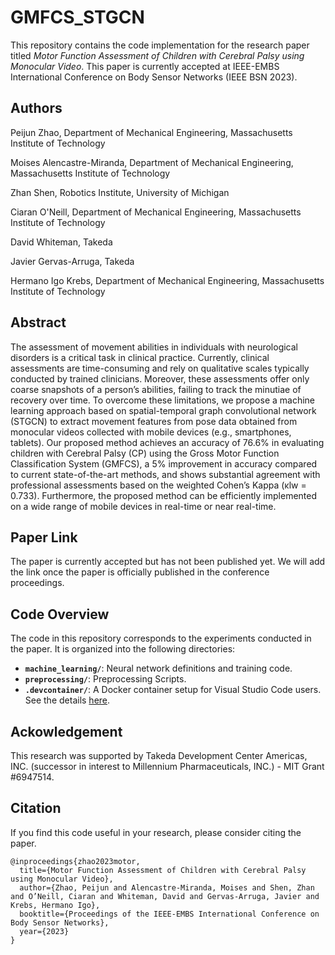 # GMFCS_STGCN

This repository contains the code implementation for the research paper titled *Motor Function Assessment of Children with
Cerebral Palsy using Monocular Video*. This paper is currently accepted at IEEE-EMBS International Conference on Body Sensor Networks (IEEE BSN 2023).

## Authors
Peijun Zhao, Department of Mechanical Engineering, Massachusetts Institute of Technology

Moises Alencastre-Miranda, Department of Mechanical Engineering, Massachusetts Institute of Technology

Zhan Shen, Robotics Institute, University of Michigan

Ciaran O'Neill, Department of Mechanical Engineering, Massachusetts Institute of Technology

David Whiteman, Takeda

Javier Gervas-Arruga, Takeda

Hermano Igo Krebs, Department of Mechanical Engineering, Massachusetts Institute of Technology



## Abstract

The assessment of movement abilities in individuals with neurological disorders is a critical task in clinical practice. Currently, clinical assessments are time-consuming and rely on qualitative scales typically conducted by trained clinicians. Moreover, these assessments offer only coarse snapshots of a person’s abilities, failing to track the minutiae of recovery over time. To overcome these limitations, we propose a machine learning approach based on spatial-temporal graph convolutional network (STGCN) to extract movement features from pose data obtained from monocular videos collected with mobile devices (e.g., smartphones, tablets). Our proposed method achieves an accuracy of 76.6% in evaluating children with Cerebral Palsy (CP) using the Gross Motor Function Classification System (GMFCS), a 5% improvement in accuracy compared to current state-of-the-art methods, and shows substantial agreement
with professional assessments based on the weighted Cohen’s Kappa (κlw = 0.733). Furthermore, the proposed method can be efficiently implemented on a wide range of mobile devices in real-time or near real-time.

## Paper Link

The paper is currently accepted but has not been published yet. We will add the link once the paper is officially published in the conference proceedings. 

## Code Overview

The code in this repository corresponds to the experiments conducted in the paper. It is organized into the following directories:

- **`machine_learning/`**: Neural network definitions and training code. 
- **`preprocessing/`**: Preprocessing Scripts.
- **`.devcontainer/`**: A Docker container setup for Visual Studio Code users. See the details [here](.devcontainer/README.md).

## Ackowledgement
This research was supported by Takeda Development Center Americas, INC. (successor in interest to Millennium Pharmaceuticals, INC.) \- MIT Grant \#6947514.


## Citation

If you find this code useful in your research, please consider citing the paper.
```
@inproceedings{zhao2023motor,
  title={Motor Function Assessment of Children with Cerebral Palsy using Monocular Video},
  author={Zhao, Peijun and Alencastre-Miranda, Moises and Shen, Zhan and O’Neill, Ciaran and Whiteman, David and Gervas-Arruga, Javier and Krebs, Hermano Igo},
  booktitle={Proceedings of the IEEE-EMBS International Conference on Body Sensor Networks},
  year={2023}
}
```

